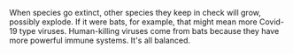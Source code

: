 When species go extinct, other species they keep in check will grow, possibly explode. If it were bats, for example, that might mean more Covid-19 type viruses. Human-killing viruses come from bats because they have more powerful immune systems. It's all balanced.
